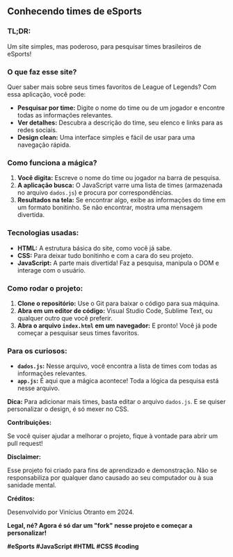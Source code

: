 ## **Conhecendo times de eSports**

### **TL;DR:**

Um site simples, mas poderoso, para pesquisar times brasileiros de eSports! 

### **O que faz esse site?**

Quer saber mais sobre seus times favoritos de League of Legends? Com essa aplicação, você pode:

* **Pesquisar por time:** Digite o nome do time ou de um jogador e encontre todas as informações relevantes.
* **Ver detalhes:** Descubra a descrição do time, seu elenco e links para as redes sociais.
* **Design clean:** Uma interface simples e fácil de usar para uma navegação rápida.

### **Como funciona a mágica?**

1. **Você digita:** Escreve o nome do time ou jogador na barra de pesquisa.
2. **A aplicação busca:** O JavaScript varre uma lista de times (armazenada no arquivo `dados.js`) e procura por correspondências.
3. **Resultados na tela:** Se encontrar algo, exibe as informações do time em um formato bonitinho. Se não encontrar, mostra uma mensagem divertida.

### **Tecnologias usadas:**

* **HTML:** A estrutura básica do site, como você já sabe.
* **CSS:** Para deixar tudo bonitinho e com a cara do seu projeto.
* **JavaScript:** A parte mais divertida! Faz a pesquisa, manipula o DOM e interage com o usuário.

### **Como rodar o projeto:**

1. **Clone o repositório:** Use o Git para baixar o código para sua máquina.
2. **Abra em um editor de código:** Visual Studio Code, Sublime Text, ou qualquer outro que você preferir.
3. **Abra o arquivo `index.html` em um navegador:** E pronto! Você já pode começar a pesquisar seus times favoritos.

### **Para os curiosos:**

* **`dados.js`:** Nesse arquivo, você encontra a lista de times com todas as informações relevantes.
* **`app.js`:** É aqui que a mágica acontece! Toda a lógica da pesquisa está nesse arquivo.

**Dica:** Para adicionar mais times, basta editar o arquivo `dados.js`. E se quiser personalizar o design, é só mexer no CSS.

**Contribuições:**

Se você quiser ajudar a melhorar o projeto, fique à vontade para abrir um pull request! 

**Disclaimer:**

Esse projeto foi criado para fins de aprendizado e demonstração. Não se responsabiliza por qualquer dano causado ao seu computador ou à sua sanidade mental. 

**Créditos:**

Desenvolvido por Vinícius Otranto em 2024.

**Legal, né? Agora é só dar um "fork" nesse projeto e começar a personalizar!** 

**#eSports #JavaScript #HTML #CSS #coding**
